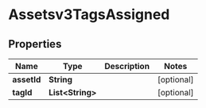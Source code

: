 

# Assetsv3TagsAssigned


## Properties

| Name | Type | Description | Notes |
|------------ | ------------- | ------------- | -------------|
|**assetId** | **String** |  |  [optional] |
|**tagId** | **List&lt;String&gt;** |  |  [optional] |



